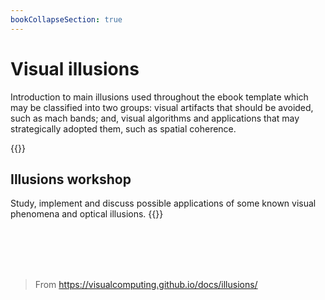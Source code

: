 ```yaml
---
bookCollapseSection: true
---
```


# Visual illusions

Introduction to main illusions used throughout the ebook template which may be classified into two groups: visual artifacts that should be avoided, such as mach bands; and, visual algorithms and applications that may strategically adopted them, such as spatial coherence.

{{<hint danger>}}

## Illusions workshop

Study, implement and discuss possible applications of some known visual phenomena and optical illusions.
{{</hint>}}

<br>
<br>
<br>
<br>

> From https://visualcomputing.github.io/docs/illusions/
